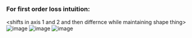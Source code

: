 ### For first order loss intuition: 
<shifts in axis 1 and 2 and then differnce while maintaining shape thing>
![image](https://user-images.githubusercontent.com/54714942/141997689-e2258dda-4deb-4960-9529-e8f017bfdd8e.png)
![image](https://user-images.githubusercontent.com/54714942/141997706-a59bec00-48fb-4d26-b6b7-d0d7b4254e60.png)
![image](https://user-images.githubusercontent.com/54714942/141997720-db70bc63-2c37-4e60-8347-5e6ae0d423f8.png)
